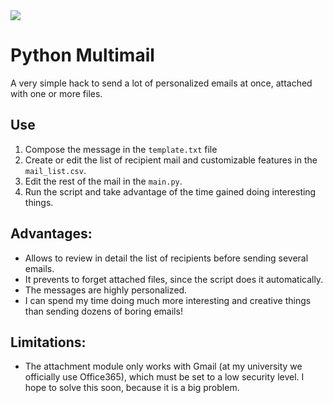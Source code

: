 <img src="https://img.shields.io/github/pipenv/locked/python-version/diegohalabi/mini-hacks">

# Python Multimail

A very simple hack to send a lot of personalized emails at once, attached with one or more files.

## Use

1. Compose the message in the `template.txt` file
2. Create or edit the list of recipient mail and customizable features in the `mail_list.csv`.
3. Edit the rest of the mail in the `main.py`.
4. Run the script and take advantage of the time gained doing interesting things.

## Advantages:

* Allows to review in detail the list of recipients before sending several emails.
* It prevents to forget attached files, since the script does it automatically.
* The messages are highly personalized.
* I can spend my time doing much more interesting and creative things than sending dozens of boring emails!

## Limitations:

* The attachment module only works with Gmail (at my university we officially use Office365), which must be set to a low security level.  I hope to solve this soon, because it is a big problem. 